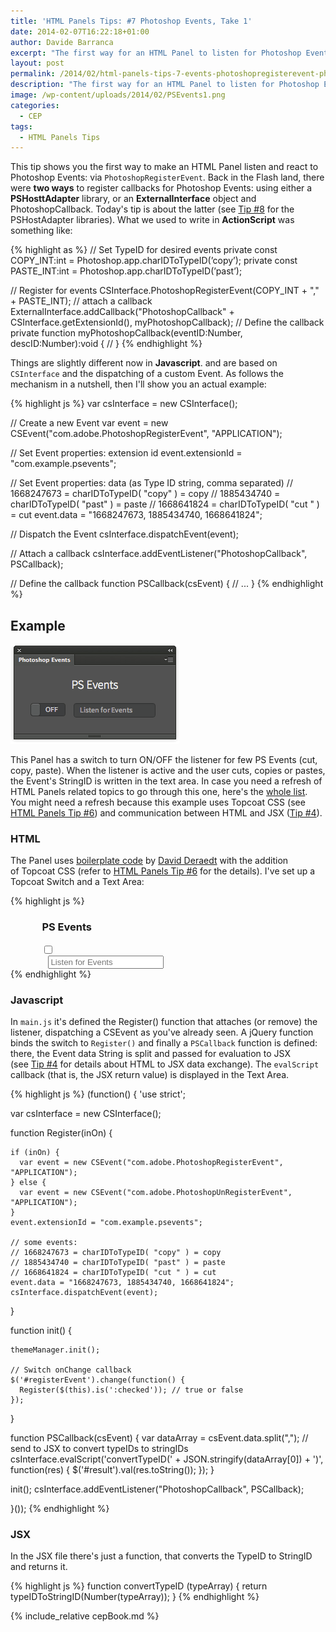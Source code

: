 ```yaml
---
title: 'HTML Panels Tips: #7 Photoshop Events, Take 1'
date: 2014-02-07T16:22:18+01:00
author: Davide Barranca
excerpt: "The first way for an HTML Panel to listen for Photoshop Events: PhotoshopRegisterEvent and PhotoshopCallback"
layout: post
permalink: /2014/02/html-panels-tips-7-events-photoshopregisterevent-photoshopcallback/
description: "The first way for an HTML Panel to listen for Photoshop Events: PhotoshopRegisterEvent and PhotoshopCallback"
image: /wp-content/uploads/2014/02/PSEvents1.png
categories:
  - CEP
tags:  
  - HTML Panels Tips
---
```


This tip shows you the first way to make an HTML Panel listen and react to Photoshop Events: via `PhotoshopRegisterEvent`. Back in the Flash land, there were **two ways** to register callbacks for Photoshop Events: using either a **PSHosttAdapter** library, or an **ExternalInterface** object and PhotoshopCallback. Today's tip is about the latter (see [Tip #8](/2014/02/html-panels-tips-8-photoshop-events-pshostadapter-libraries/ "HTML Panels Tips: #8 Photoshop Events, Take 2") for the PSHostAdapter libraries). What we used to write in **ActionScript** was something like:

{% highlight as %}
// Set TypeID for desired events
private const COPY_INT:int = Photoshop.app.charIDToTypeID(’copy’);
private const PASTE_INT:int = Photoshop.app.charIDToTypeID(’past’);

// Register for events
CSInterface.PhotoshopRegisterEvent(COPY_INT + "," + PASTE_INT);
// attach a callback
ExternalInterface.addCallback("PhotoshopCallback" + CSInterface.getExtensionId(), myPhotoshopCallback);
// Define the callback
private function myPhotoshopCallback(eventID:Number, descID:Number):void {
//
}
{% endhighlight %}

Things are slightly different now in **Javascript**. and are based on `CSInterface` and the dispatching of a custom Event. As follows the mechanism in a nutshell, then I'll show you an actual example:

{% highlight js %}
var csInterface = new CSInterface();

// Create a new Event
var event = new CSEvent("com.adobe.PhotoshopRegisterEvent", "APPLICATION");

// Set Event properties: extension id
event.extensionId = "com.example.psevents";

// Set Event properties: data (as Type ID string, comma separated)
// 1668247673 = charIDToTypeID( "copy" ) = copy
// 1885434740 = charIDToTypeID( "past" ) = paste
// 1668641824 = charIDToTypeID( "cut " ) = cut
event.data = "1668247673, 1885434740, 1668641824";

// Dispatch the Event
csInterface.dispatchEvent(event);

// Attach a callback
csInterface.addEventListener("PhotoshopCallback", PSCallback);

// Define the callback
function PSCallback(csEvent) {
  // ...
}
{% endhighlight %}

## Example

![PSEvents](/wp-content/uploads/2014/02/PSEvents1.png)

This Panel has a switch to turn ON/OFF the listener for few PS Events (cut, copy, paste). When the listener is active and the user cuts, copies or pastes, the Event's StringID is written in the text area. In case you need a refresh of HTML Panels related topics to go through this one, here's the [whole list](/category/code/html-panels/ "HTML Panels Tips"). You might need a refresh because this example uses Topcoat CSS (see [HTML Panels Tip #6](/2014/02/html-panels-tips-6-integrating-topcoat-css/ "HTML Panels Tips: #6 integrating Topcoat CSS")) and communication between HTML and JSX ([Tip #4](/2014/01/html-panels-tips-4-passing-objects-from-html-to-jsx/ "HTML Panels Tips: #4 passing Objects from HTML to JSX")).

### HTML

The Panel uses [boilerplate code](http://davidderaedt.github.io/ccext-website/ "CC Extensibility Helpers") by [David Deraedt](https://twitter.com/davidderaedt "David Deraedt on Twitter") with the addition of Topcoat CSS (refer to [HTML Panels Tip #6](/2014/02/html-panels-tips-6-integrating-topcoat-css/ "HTML Panels Tips: #6 integrating Topcoat CSS") for the details). I've set up a Topcoat Switch and a Text Area:

{% highlight js %}
<!doctype html>
<html>

<head>
  <meta charset="utf-8">
  <link id="hostStyle" rel="stylesheet" href="css/theme.css" />
  <link id="theme" rel="stylesheet" href="css/light.css" />
  <title></title>
</head>

<body>
  <div style="width: 80%; margin:0 auto">
    <h3 class="center">PS Events</h3>
    <label class="topcoat-switch">
      <input id="registerEvent" type="checkbox" class="topcoat-switch__input">
      <div class="topcoat-switch__toggle"></div>
    </label>
    <input type="text" id="result" class="topcoat-text-input" style="margin-left:10px" placeholder="Listen for Events" value="">
  </div>

  <script src="js/libs/CSInterface-4.0.0.js"></script>
  <script src="js/libs/jquery-2.0.2.min.js"></script>
  <script src="js/themeManager.js"></script>
  <script src="js/main.js"></script>

</body>

</html>
{% endhighlight %}

### Javascript

In `main.js` it's defined the Register() function that attaches (or remove) the listener, dispatching a CSEvent as you've already seen. A jQuery function binds the switch to `Register()` and finally a `PSCallback` function is defined: there, the Event data String is split and passed for evaluation to JSX (see [Tip #4](/2014/01/html-panels-tips-4-passing-objects-from-html-to-jsx/ "HTML Panels Tips: #4 passing Objects from HTML to JSX") for details about HTML to JSX data exchange). The `evalScript` callback (that is, the JSX return value) is displayed in the Text Area.

{% highlight js %}
(function() {
  'use strict';

  var csInterface = new CSInterface();

  function Register(inOn) {

    if (inOn) {
      var event = new CSEvent("com.adobe.PhotoshopRegisterEvent", "APPLICATION");
    } else {
      var event = new CSEvent("com.adobe.PhotoshopUnRegisterEvent", "APPLICATION");
    }
    event.extensionId = "com.example.psevents";

    // some events:
    // 1668247673 = charIDToTypeID( "copy" ) = copy
    // 1885434740 = charIDToTypeID( "past" ) = paste
    // 1668641824 = charIDToTypeID( "cut " ) = cut
    event.data = "1668247673, 1885434740, 1668641824";
    csInterface.dispatchEvent(event);
  }

  function init() {

    themeManager.init();

    // Switch onChange callback
    $('#registerEvent').change(function() {
      Register($(this).is(':checked')); // true or false
    });
  }

  function PSCallback(csEvent) {
    var dataArray = csEvent.data.split(",");
    // send to JSX to convert typeIDs to stringIDs
    csInterface.evalScript('convertTypeID(' + JSON.stringify(dataArray\[0\]) + ')', function(res) {
      $('#result').val(res.toString());
    });
  }

  init();
  csInterface.addEventListener("PhotoshopCallback", PSCallback);

}());
{% endhighlight %}

### JSX

In the JSX file there's just a function, that converts the TypeID to StringID and returns it.

{% highlight js %}
function convertTypeID (typeArray) {
  return typeIDToStringID(Number(typeArray));
}
{% endhighlight %}

{% include_relative cepBook.md %}
